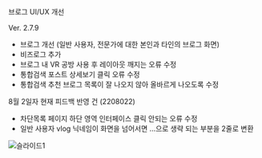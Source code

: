 브로그 UI/UX 개선

Ver. 2.7.9
- 브로그 개선 (일반 사용자, 전문가에 대한 본인과 타인의 브로그 화면)
- 비즈로그 추가
- 브로그 내 VR 공방 사용 후 레이아웃 깨지는 오류 수정
- 통합검색 포스트 상세보기 클릭 오류 수정
- 통합검색 추천 브로그 목록이 잘 나오지 않아 올바르게 나오도록 수정

8월 2일자
현재 피드백 반영 건 (2208022)
- 차단목록 페이지 하단 영역 인터페이스 클릭 안되는 오류 수정
- 일반 사용자 vlog 닉네임이 화면을 넘어서면 …으로 생략 되는 부분을 2줄로 변환

![슬라이드1](https://github.com/seonghooony/KovihouseVR-iOS-Screenshot/assets/91402556/ead9af92-379f-42b5-85fb-be869e938b68)
